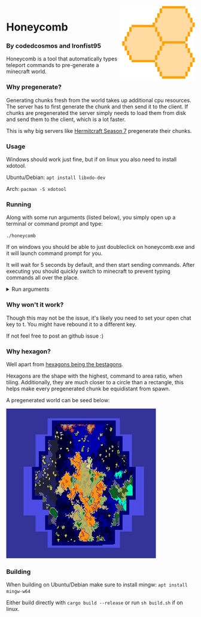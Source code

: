 <img align="right" src="https://raw.githubusercontent.com/codedcosmos/honeycomb/main/res/logo.png" height="200" width="200">

# Honeycomb
### By codedcosmos and Ironfist95

Honeycomb is a tool that automatically types teleport commands to pre-generate a minecraft world.

### Why pregenerate?
Generating chunks fresh from the world takes up additional cpu resources. 
The server has to first generate the chunk and then send it to the client.
If chunks are pregenerated the server simply needs to load them from disk and send them to the client, which is a lot faster.

This is why big servers like [Hermitcraft Season 7](https://www.youtube.com/watch?v=eA35S2GW-jI) pregenerate their chunks.

### Usage

Windows should work just fine, but if on linux you also need to install xdotool.

Ubuntu/Debian: `apt install libxdo-dev`

Arch: `pacman -S xdotool`

### Running
Along with some run arguments (listed below), you simply open up a terminal or command prompt and type:

`./honeycomb`

If on windows you should be able to just doubleclick on honeycomb.exe and it will launch command prompt for you.

It will wait for 5 seconds by default, and then start sending commands. 
After executing you should quickly switch to minecraft to prevent typing commands all over the place.

<details>
<summary>Run arguments</summary>

    Honeycomb - Chunk Pregenerator 1.0
    IronFist95 & codedcosmos (codedcosmos.mail@gmail.com)
    Automatically types teleport commands to pre-generate a minecraft world.

    USAGE:
    honeycomb [FLAGS] [OPTIONS]

    FLAGS:
    -r, --auto_return       Automatically returns to spawn
    -c, --creative_mode     Starts the script by setting the players gamemode to creative
    -s, --spectator_mode    Starts the script by setting the players gamemode to spectator
    -h, --help              Prints help information
    -V, --version           Prints version information

    OPTIONS:
    -t, --teleport_delay <Delay Between Teleports>
    Sets the delay between teleports (milliseconds) [default: 12000]

    -d, --input_delay <Input Delay>                      Sets the delay between keypresses (milliseconds) [default: 120]
    -p, --pregenerate_distance <Pregenerate Distance>
            Used to set how far to pregenerate (blocks). If set to 0, continues until manually stopped. [default: 1024]

    -e, --start_delay <Start Delay time>                 Sets the delay before starting (seconds) [default: 5]
    -x, --start_x <Start X>                              Sets the starting location on the x axis [default: 0]
    -y, --start_y <Start Y>                              Sets the starting location on the y axis [default: 0]
    -b, --view_buffer <View Buffer>
            Safety Buffer distance, to help make sure all chunks are loaded [default: 0.9]

    -v, --view_distance <View Distance>                  Used to calculate how far to teleport the player [default: 12]

</details>  

### Why won't it work?
Though this may not be the issue, it's likely you need to set your open chat key to t. 
You might have rebound it to a different key.

If not feel free to post an github issue :) 

### Why hexagon?
Well apart from [hexagons being the bestagons](https://www.youtube.com/watch?v=thOifuHs6eY).

Hexagons are the shape with the highest, command to area ratio, when tiling. 
Additionally, they are much closer to a circle than a rectangle, this helps make every pregenerated chunk be equidistant from spawn.

A pregenerated world can be seed below:

<img src="https://raw.githubusercontent.com/codedcosmos/honeycomb/main/res/hexagon_screenshot.png" height="400" width="400">

### Building
When building on Ubuntu/Debian make sure to install mingw: `apt install mingw-w64`

Either build directly with `cargo build --release`
or run `sh build.sh` if on linux.